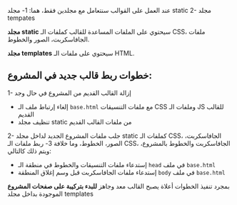 عند العمل على القوالب سنتعامل مع مجلدين فقط، هما:
1- مجلد static
2- مجلد tempates

**مجلد static** سيحتوي على الملفات المساعدة للقالب كملفات الـ CSS، ملفات الجافاسكربت، الصور والخطوط.

**مجلد templates** سيحتوي على ملفات الـ HTML.

## خطوات ربط قالب جديد في المشروع:
1- إزالة القالب القديم من المشروع في حال وجد
  * إلغاء إرتباط ملف الـ  `base.html` مع ملفات التنسيقات CSS وملفات الـ JS للقالب القديم
  * تنظيف مجلد static من ملفات القالب القديم

2- جلب ملفات المشروع الجديد لداخل مجلد static كملفات الـ CSS، الجافاسكربت، الصور، الخطوط، وما خلافة
3- ربط ملفات الـ CSS، الجافاسكربت والخطوط بالمشروع، ويتم ذلك كالتالي:
   * إستدعاء ملفات التنسيقات والخطوط في منطقة الـ `head` في ملف `base.html`
   * إستدعاء ملفات الجافاسكربت قبل وسم إغلاق المنطقة `body` في ملف `base.html`

بمجرد تنفيذ الخطوات أعلاة يصبح القالب معد وجاهز **للبدء بتركيبة على صفحات المشروع** الموجودة بداخل مجلد templates
